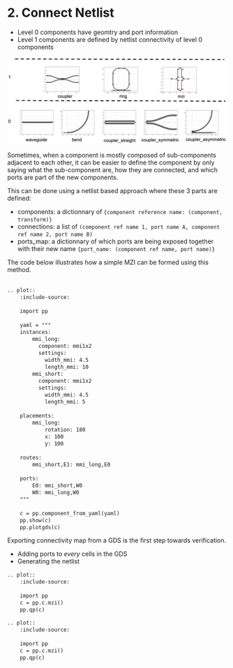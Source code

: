 # 2. Connect Netlist

- Level 0 components have geomtry and port information
- Level 1 components are defined by netlist connectivity of level 0 components

![component levels](images/lib_example.png)

Sometimes, when a component is mostly composed of sub-components adjacent to each
other, it can be easier to define the component by only saying what the
sub-component are, how they are connected, and which ports are part of the
new components.

This can be done using a netlist based approach where these 3 parts are defined:

- components: a dictionnary of `{component reference name: (component, transform)}`
- connections: a list of `(component ref name 1, port name A, component ref name 2, port name B)`
- ports_map: a dictionnary of which ports are being exposed together with their new name `{port_name: (component ref name, port name)}`

The code below illustrates how a simple MZI can be formed using this method.

```eval_rst

.. plot::
    :include-source:

    import pp

    yaml = """
    instances:
        mmi_long:
          component: mmi1x2
          settings:
            width_mmi: 4.5
            length_mmi: 10
        mmi_short:
          component: mmi1x2
          settings:
            width_mmi: 4.5
            length_mmi: 5

    placements:
        mmi_long:
            rotation: 180
            x: 100
            y: 100

    routes:
        mmi_short,E1: mmi_long,E0

    ports:
        E0: mmi_short,W0
        W0: mmi_long,W0
    """

    c = pp.component_from_yaml(yaml)
    pp.show(c)
    pp.plotgds(c)
```

Exporting connectivity map from a GDS is the first step towards verification.

- Adding ports to *every* cells in the GDS
- Generating the netlist


```eval_rst
.. plot::
    :include-source:

    import pp
    c = pp.c.mzi()
    pp.qp(c)
```

```eval_rst
.. plot::
    :include-source:

    import pp
    c = pp.c.mzi()
    pp.qp(c)
```
